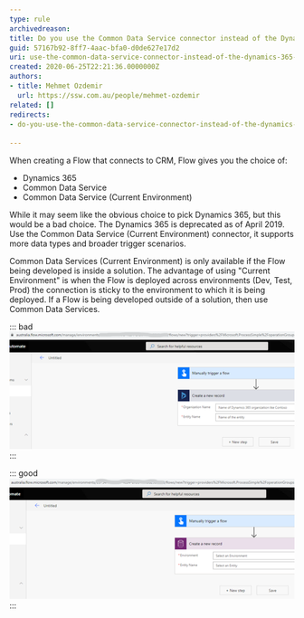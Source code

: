 ```yaml
---
type: rule
archivedreason: 
title: Do you use the Common Data Service connector instead of the Dynamics 365 connector when using flows?
guid: 57167b92-8ff7-4aac-bfa0-d0de627e17d2
uri: use-the-common-data-service-connector-instead-of-the-dynamics-365-connector
created: 2020-06-25T22:21:36.0000000Z
authors:
- title: Mehmet Ozdemir
  url: https://ssw.com.au/people/mehmet-ozdemir
related: []
redirects:
- do-you-use-the-common-data-service-connector-instead-of-the-dynamics-365-connector-when-using-flows

---
```


When creating a Flow that connects to CRM, Flow gives you the choice of:

* Dynamics 365
* Common Data Service
* Common Data Service (Current Environment)



<!--endintro-->

While it may seem like the obvious choice to pick Dynamics 365, but this would be a bad choice. The Dynamics 365 is deprecated as of April 2019. Use the Common Data Service (Current Environment) connector, it supports more data types and broader trigger scenarios.

Common Data Services (Current Environment) is only available if the Flow being developed is inside a solution. The advantage of using "Current Environment" is when the Flow is deployed across environments (Dev, Test, Prod) the connection is sticky to the environment to which it is being deployed. If a Flow is being developed outside of a solution, then use Common Data Services.


::: bad  
![Bad Example: Using the deprecated Dynamics 365 connector](/rules/use-the-common-data-service-connector-instead-of-the-dynamics-365-connector/bad-connector-use.png)  
:::


::: good  
![Good Example: Using the Common Data Service connector](/rules/use-the-common-data-service-connector-instead-of-the-dynamics-365-connector/good-connector-use.png)  
:::

